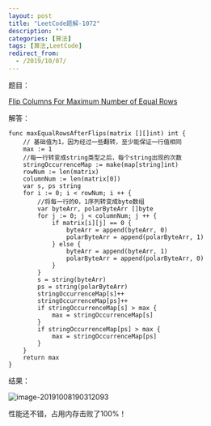 ```yaml
---
layout: post
title: "LeetCode题解-1072"
description: ""
categories: [算法]
tags: [算法,LeetCode]
redirect_from:
  - /2019/10/07/
---
```




题目：

[Flip Columns For Maximum Number of Equal Rows]( https://leetcode.com/problems/flip-columns-for-maximum-number-of-equal-rows/)

解答：



```golang
func maxEqualRowsAfterFlips(matrix [][]int) int {
	// 基础值为1，因为经过一些翻转，至少能保证一行值相同
	max := 1
	//每一行转变成string类型之后，每个string出现的次数
	stringOccurrenceMap := make(map[string]int)
	rowNum := len(matrix)
	columnNum := len(matrix[0])
	var s, ps string
	for i := 0; i < rowNum; i ++ {
		//将每一行的0，1序列转变成byte数组
		var byteArr, polarByteArr []byte
		for j := 0; j < columnNum; j ++ {
			if matrix[i][j] == 0 {
				byteArr = append(byteArr, 0)
				polarByteArr = append(polarByteArr, 1)
			} else {
				byteArr = append(byteArr, 1)
				polarByteArr = append(polarByteArr, 0)
			}
		}
		s = string(byteArr)
		ps = string(polarByteArr)
		stringOccurrenceMap[s]++
		stringOccurrenceMap[ps]++
		if stringOccurrenceMap[s] > max {
			max = stringOccurrenceMap[s]
		}
		if stringOccurrenceMap[ps] > max {
			max = stringOccurrenceMap[ps]
		}
	}
	return max
}
```



结果：

![image-20191008190312093](/Users/forrest/github/whyiug.github.io/assets/images/LeetCode-1072.png)

性能还不错，占用内存击败了100%！
